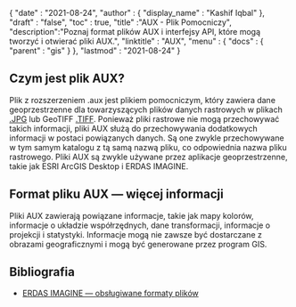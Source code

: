 {
  "date" : "2021-08-24",
  "author" : {
    "display_name" : "Kashif Iqbal"
},
  "draft" : "false",
  "toc" : true,
  "title" :"AUX - Plik Pomocniczy",
  "description":"Poznaj format plików AUX i interfejsy API, które mogą tworzyć i otwierać pliki AUX.",
  "linktitle" : "AUX",
  "menu" : {
    "docs" : {
      "parent" : "gis"
}
},
  "lastmod" : "2021-08-24"
}

## Czym jest plik AUX?

Plik z rozszerzeniem .aux jest plikiem pomocniczym, który zawiera dane geoprzestrzenne dla towarzyszących plików danych rastrowych w plikach [.JPG](/pl/image/jpeg/) lub GeoTIFF [.TIFF](/pl/image/tiff/). Ponieważ pliki rastrowe nie mogą przechowywać takich informacji, pliki AUX służą do przechowywania dodatkowych informacji w postaci powiązanych danych. Są one zwykle przechowywane w tym samym katalogu z tą samą nazwą pliku, co odpowiednia nazwa pliku rastrowego. Pliki AUX są zwykle używane przez aplikacje geoprzestrzenne, takie jak ESRI ArcGIS Desktop i ERDAS IMAGINE.

## Format pliku AUX — więcej informacji

Pliki AUX zawierają powiązane informacje, takie jak mapy kolorów, informacje o układzie współrzędnych, dane transformacji, informacje o projekcji i statystyki. Informacje mogą nie zawsze być dostarczane z obrazami geograficznymi i mogą być generowane przez program GIS.

## Bibliografia

* [ERDAS IMAGINE — obsługiwane formaty plików](https://www.hexagongeospatial.com/products/power-portfolio/erdas-imagine#imagine-technical-documents)

